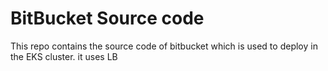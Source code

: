 # BitBucket Source code
This repo contains the source code of bitbucket which is used to deploy in the EKS cluster. it uses LB
